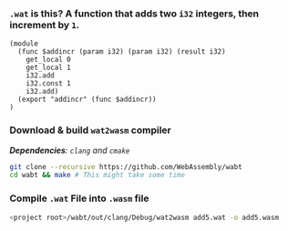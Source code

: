 ### `.wat` is this? A function that adds two `i32` integers, then increment by `1`.
```wasm
(module
  (func $addincr (param i32) (param i32) (result i32)
    get_local 0
    get_local 1
    i32.add
    i32.const 1
    i32.add)
  (export "addincr" (func $addincr))
)
```

### Download & build `wat2wasm` compiler
***Dependencies**: `clang` and `cmake`*
```bash
git clone --recursive https://github.com/WebAssembly/wabt
cd wabt && make # This might take some time 
```
### Compile `.wat` File into `.wasm` file
```bash
<project root>/wabt/out/clang/Debug/wat2wasm add5.wat -o add5.wasm
```
